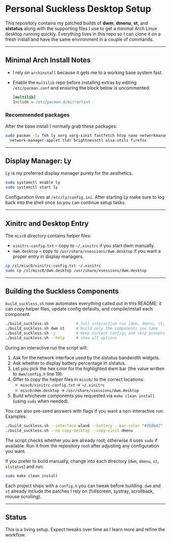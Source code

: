 # Personal Suckless Desktop Setup

This repository contains my patched builds of **dwm**, **dmenu**, **st**, and **slstatus** along with the supporting files I use to get a minimal Arch Linux desktop running quickly. Everything lives in this repo so I can clone it on a fresh install and have the same environment in a couple of commands.

---

## Minimal Arch Install Notes
- I rely on `archinstall` because it gets me to a working base system fast.
- Enable the `multilib` repo before installing extras by editing `/etc/pacman.conf` and ensuring the block below is uncommented:

  ```ini
  [multilib]
  Include = /etc/pacman.d/mirrorlist
  ```

### Recommended packages
After the base install I normally grab these packages:

```bash
sudo pacman -Sy feh ly xorg xorg-xinit fastfetch htop nano networkmanager \
  network-manager-applet tldr brightnessctl alsa-utils firefox
```

---

## Display Manager: Ly
Ly is my preferred display manager purely for the aesthetics.

```bash
sudo systemctl enable ly
sudo systemctl start ly
```

Configuration lives at `/etc/ly/config.ini`. After starting Ly make sure to log back into the shell once so you can continue setup tasks.

---

## Xinitrc and Desktop Entry
The `misc0` directory contains helper files:

- `xinitrc-config.txt` – copy to `~/.xinitrc` if you start dwm manually.
- `dwm.desktop` – copy to `/usr/share/xsessions/dwm.desktop` if you want a proper entry in display managers.

```bash
cp /sl/misc0/xinitrc-config.txt ~/.xinitrc
sudo cp /sl/misc0/dwm.desktop /usr/share/xsessions/dwm.desktop
```

---

## Building the Suckless Components
`build_suckless.sh` now automates everything called out in this README: it can copy helper files, update config defaults, and compile/install each component.

```bash
./build_suckless.sh            # full interactive run (dwm, dmenu, st, slstatus)
./build_suckless.sh dwm st     # build only the components you name
./build_suckless.sh -y         # keep current configs and skip prompts
./build_suckless.sh --help     # show all options
```

During an interactive run the script will:

1. Ask for the network interface used by the slstatus bandwidth widgets.
2. Ask whether to display battery percentage in slstatus.
3. Let you pick the hex color for the highlighted dwm bar (the value written to `dwm/config.h` line 19).
4. Offer to copy the helper files in `misc0/` to the correct locations:
   - `misc0/xinitrc-config.txt` → `~/.xinitrc`
   - `misc0/dwm.desktop` → `/usr/share/xsessions/dwm.desktop`
5. Build whichever components you requested via `make clean install` (using `sudo` when needed).

You can also pre-seed answers with flags if you want a non-interactive run. Examples:

```bash
./build_suckless.sh --interface wlan0 --battery --bar-color "#268bd2"
./build_suckless.sh --no-copy-desktop --copy-xinit dmenu
```

The script checks whether you are already root; otherwise it uses `sudo` if available. Run it from the repository root after adjusting any configuration you want.

If you prefer to build manually, change into each directory (`dwm`, `dmenu`, `st`, `slstatus`) and run:

```bash
sudo make clean install
```

Each project ships with a `config.h` you can tweak before building. `dwm` and `st` already include the patches I rely on (fullscreen, systray, scrollback, mouse scrolling).

---

## Status
This is a living setup. Expect tweaks over time as I learn more and refine the workflow.

